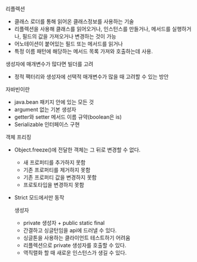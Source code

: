 리플렉션
- 클래스 로더를 통해 읽어온 클래스정보를 사용하는 기술
- 리플렉션을 사용해 클래스를 읽어오거나, 인스턴스를 만들거나, 메서드를 실행하거나, 필드의 값을 가져오거나 변경하는 것이 가능
- 어노테이션이 붙어있는 필드 또는 메서드를 읽거나 
- 특정 이름 패턴에 해당하는 메서드 목록 가져와 호출하는데 사용.

생성자에 매개변수가 많다면 빌더를 고려
- 정적 팩터리와 생성자에 선택적 매개변수가 많을 때 고려할 수 있는 방안

자바빈이란
- java.bean 패키지 안에 있는 모든 것
- argument 없는 기본 생성자
- getter와 setter 메서드 이름 규약(boolean은 is)
- Serializable 인터페이스 구현

객체 프리징
- Object.freeze()에 전달한 객체는 그 뒤로 변경할 수 없다.
  - 새 프로퍼티를 추가하지 못함
  - 기존 프로퍼티를 제거하지 못함
  - 기존 프로퍼티 값을 변경하지 못함
  - 프로토타입을 변경하지 못함
- Strict 모드에서만 동작
  
  생성자
  - private 생성자 + public static final
  - 간결하고 싱글턴임을 api에 드러낼 수 있다.
  - 싱글톤을 사용하는 클라이언트 테스트하기 어려움
  - 리플렉션으로 private 생성자를 호출할 수 있다.
  - 역직렬화 할 때 새로운 인스턴스가 생길 수 있다.